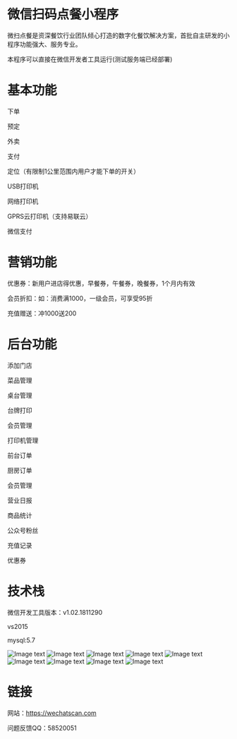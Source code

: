 # 微信扫码点餐小程序
微扫点餐是资深餐饮行业团队倾心打造的数字化餐饮解决方案，首批自主研发的小程序功能强大、服务专业。

本程序可以直接在微信开发者工具运行(测试服务端已经部署) 

# 基本功能
下单

预定

外卖

支付

定位（有限制1公里范围内用户才能下单的开关）

USB打印机

网络打印机

GPRS云打印机（支持易联云）

微信支付

# 营销功能

优惠券：新用户进店得优惠，早餐券，午餐券，晚餐券，1个月内有效

会员折扣：如：消费满1000，一级会员，可享受95折

充值赠送：冲1000送200

# 后台功能

添加门店

菜品管理

桌台管理

台牌打印

会员管理

打印机管理

前台订单

厨房订单

会员管理

营业日报

商品统计

公众号粉丝

充值记录

优惠券


# 技术栈

微信开发工具版本：v1.02.1811290

vs2015

mysql:5.7

![Image text](https://github.com/zhyqieqie/wechatscan/blob/master/screemshot/1.jpg)
![Image text](https://github.com/zhyqieqie/wechatscan/blob/master/screemshot/2.jpg)
![Image text](https://github.com/zhyqieqie/wechatscan/blob/master/screemshot/3.jpg)
![Image text](https://github.com/zhyqieqie/wechatscan/blob/master/screemshot/4.jpg)
![Image text](https://github.com/zhyqieqie/wechatscan/blob/master/screemshot/5.jpg)
![Image text](https://github.com/zhyqieqie/wechatscan/blob/master/screemshot/6.jpg)
![Image text](https://github.com/zhyqieqie/wechatscan/blob/master/screemshot/7.jpg)
![Image text](https://github.com/zhyqieqie/wechatscan/blob/master/screemshot/8.jpg)
![Image text](https://github.com/zhyqieqie/wechatscan/blob/master/screemshot/doortip.png)


# 链接
网站：https://wechatscan.com

问题反馈QQ：58520051
